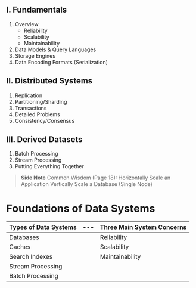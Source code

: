 ## I. Fundamentals
1. Overview
	- Reliability
	- Scalability
	- Maintainability
2. Data Models & Query Languages
3. Storage Engines
4. Data Encoding Formats (Serialization)

## II. Distributed Systems
1. Replication
2. Partitioning/Sharding
3. Transactions
4. Detailed Problems
5. Consistency/Consensus

## III. Derived Datasets
1. Batch Processing
2. Stream Processing
3. Putting Everything Together

> **Side Note**
> Common Wisdom (Page 18):
> Horizontally Scale an Application
> Vertically Scale a Database (Single Node)

# Foundations of Data Systems

Types of Data Systems | --- | Three Main System Concerns
--- | --- | ---
Databases | | Reliability
Caches | | Scalability
Search Indexes | | Maintainability 
Stream Processing | | 
Batch Processing | | 

